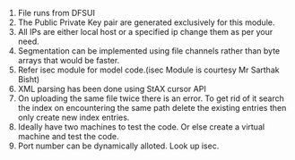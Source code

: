1.  File runs from DFSUI
2.  The Public Private Key pair are generated exclusively for this module.
3.  All IPs are either local host or a specified ip change them as per your need.
4.  Segmentation can be implemented using file channels rather than byte arrays that would be faster.
5.  Refer isec module for model code.(isec Module is courtesy Mr Sarthak Bisht)
6.  XML parsing has been done using StAX cursor API
7.  On uploading the same file twice there is an error. To get rid of it search the index on encountering the same path delete the existing entries then only create new index entries.
8.  Ideally have two machines to test the code. Or else create a virtual machine and test the code.
9.  Port number can be dynamically alloted. Look up isec.
